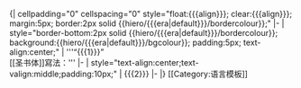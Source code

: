 {| cellpadding="0" cellspacing="0" style="float:{{{align}}}; clear:{{{align}}}; margin:5px; border:2px solid {{hiero/{{{era|default}}}/bordercolour}};"
|- 
| style="border-bottom:2px solid {{hiero/{{{era|default}}}/bordercolour}}; background:{{hiero/{{{era|default}}}/bgcolour}}; padding:5px; text-align:center;" | '''“{{{1}}}”<br/>[[圣书体]]寫法：'''
|-
| style="text-align:center;text-valign:middle;padding:10px;" | {{{2}}}
|-
|}<noinclude>
[[Category:语言模板]]
</noinclude>